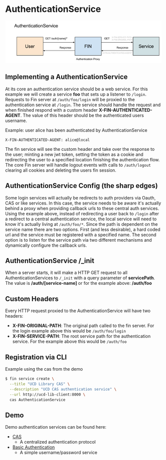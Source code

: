 # AuthenticationService

![Overview](./authentication-service.png)

## Implementing a AuthenticationService

At its core an authentication service should be a web service.  For this example we will create a service **foo** that sets up a listener to `/login`.  Requests to Fin server at `/auth/foo/login` will be proxied to the authentication service at `/login`.  The service should handle the request and when finished respond with a custom header **X-FIN-AUTHENTICATED-AGENT**.  The value of this header should be the authenticated users username.

Example: user alice has been authenticated by AuthenticationService
```
X-FIN-AUTHENTICATED-AGENT: alice@local
```

The fin service will see the custom header and take over the response to the user; minting a new jwt token, setting the token as a cookie and redirecting the user to a specified location finishing the authentication flow.  The core Fin server will handle logout events with calls to `/auth/logout` clearing all cookies and deleting the users fin session.

## AuthenticationService Config (the sharp edges)

Some login services will actually be redirects to auth providers via Oauth, CAS or like services.  In this case, the service needs to be aware it's actually behind a proxy when providing callback urls to these central auth services.  Using the example above, instead of redirecting a user back to `/login` after a redirect to a central authentication service, the local service will need to know it's actually living at `/auth/foo/*`.  Since the path is dependent on the service name there are two options.  First (and less desirable), a hard coded url and the service must be registered with a specified name.  The second option is to listen for the service path via two different mechanisms and dynamically configure the callback urls.

## AuthenticationService /_init 

When a server starts, it will make a HTTP GET request to all AuthenticationServices to `/_init` with a query parameter of **servicePath**.  The value is **/auth/[service-name]** or for the example above: **/auth/foo**

## Custom Headers

Every HTTP request proxied to the AuthenticationService will have two headers:

 - **X-FIN-ORIGINAL-PATH**: The original path called to the fin server.  For the login example above this would be `/auth/foo/login`
 - **X-FIN-SERVICE-PATH**: The root service path for the authentication service.  For the example above this would be `/auth/foo`

## Registration via CLI

Example using the cas from the demo

```bash
$ fin service create \
  --title "UCD Library CAS" \
  --description "UCD CAS authentication service" \
  --url http://ucd-lib-client:8000 \
  cas AuthenticationService
```

## Demo

Demo authentication services can be found here:
 - [CAS](../../services/cas)
   - A centralized authentication protocol
 - [Basic Authentication](../../services/basic-auth)
   - A simple username/password service